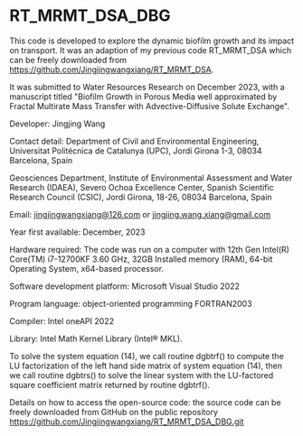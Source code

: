 # RT_MRMT_DSA_DBG

This code is developed to explore the dynamic biofilm growth and its impact on transport. It was an adaption of my previous code RT_MRMT_DSA which can be freely downloaded from https://github.com/Jingjingwangxiang/RT_MRMT_DSA.

It was submitted to Water Resources Research on December 2023, with a manuscript titled "Biofilm Growth in Porous Media well approximated by Fractal Multirate Mass Transfer with Advective-Diffusive Solute Exchange".

Developer: Jingjing Wang

Contact detail: Department of Civil and Environmental Engineering, Universitat Politécnica de Catalunya (UPC), Jordi Girona 1-3, 08034 Barcelona, Spain

Geosciences Department, Institute of Environmental Assessment and Water Research (IDAEA), Severo Ochoa Excellence Center, Spanish Scientific Research Council (CSIC), Jordi Girona, 18-26, 08034 Barcelona, Spain

Email: jingjingwangxiang@126.com or jingjing.wang.xiang@gmail.com

Year first available: December, 2023

Hardware required: The code was run on a computer with 12th Gen Intel(R) Core(TM) i7-12700KF 3.60 GHz, 32GB Installed memory (RAM), 64-bit Operating System, x64-based processor.

Software development platform: Microsoft Visual Studio 2022

Program language: object-oriented programming FORTRAN2003

Compiler: Intel oneAPI 2022

Library: Intel Math Kernel Library (Intel® MKL).

To solve the system equation (14), we call routine dgbtrf() to compute the LU factorization of the left hand side matrix of system equation (14), then we call routine dgbtrs() to solve the linear system with the LU-factored square coefficient matrix returned by routine dgbtrf().

Details on how to access the open-source code: the source code can be freely downloaded from GitHub on the public repository https://github.com/Jingjingwangxiang/RT_MRMT_DSA_DBG.git

